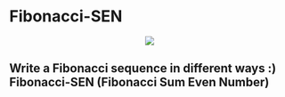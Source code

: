 # Fibonacci-SEN

<div align="center" width="50">
<img src="https://upload.wikimedia.org/wikipedia/commons/7/7a/FibonacciRabbit.svg">
  </div>
  
  
## Write a Fibonacci sequence in different ways :) Fibonacci-SEN (Fibonacci Sum Even Number)
